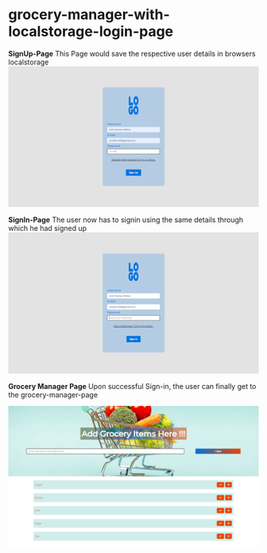 # grocery-manager-with-localstorage-login-page
**SignUp-Page** This Page would save the respective user details in browsers localstorage
![](screenshots/screenshot_signuppage.png)

**SignIn-Page** The  user now has to signin using the same details through which he had signed up
![](screenshots/screenshot_signinpage.png)

**Grocery Manager Page** Upon successful Sign-in, the user can finally get to the grocery-manager-page

![](screenshots/screenshot_grocery_manager.png)

